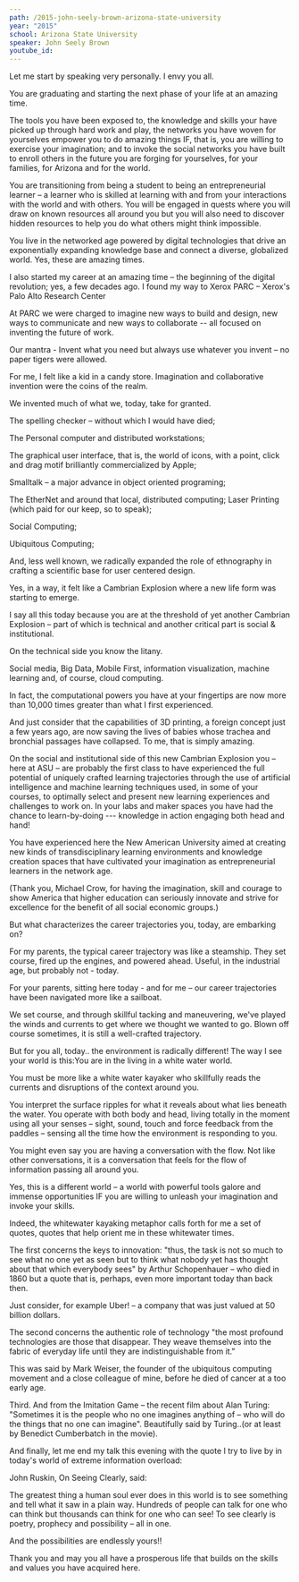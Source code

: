 ```yaml
---
path: /2015-john-seely-brown-arizona-state-university
year: "2015"
school: Arizona State University
speaker: John Seely Brown
youtube_id: 
---
```


Let me start by speaking very personally. I envy you all.

You are graduating and starting the next phase of your life at an amazing time.

The tools you have been exposed to, the knowledge and skills your have picked up through hard work and play, the networks you have woven for yourselves empower you to do amazing things IF, that is, you are willing to exercise your imagination; and to invoke the social networks you have built to enroll others in the future you are forging for yourselves, for your families, for Arizona and for the world.

You are transitioning from being a student to being an entrepreneurial learner – a learner who is skilled at learning with and from your interactions with the world and with others. You will be engaged in quests where you will draw on known resources all around you but you will also need to discover hidden resources to help you do what others might think impossible.

You live in the networked age powered by digital technologies that drive an exponentially expanding knowledge base and connect a diverse, globalized world. Yes, these are amazing times.

I also started my career at an amazing time – the beginning of the digital revolution; yes, a few decades ago. I found my way to Xerox PARC – Xerox's Palo Alto Research Center

At PARC we were charged to imagine new ways to build and design, new ways to communicate and new ways to collaborate -- all focused on inventing the future of work.

Our mantra - Invent what you need but always use whatever you invent – no paper tigers were allowed.

For me, I felt like a kid in a candy store. Imagination and collaborative invention were the coins of the realm.

We invented much of what we, today, take for granted.

The spelling checker – without which I would have died;

The Personal computer and distributed workstations;

The graphical user interface, that is, the world of icons, with a point, click and drag motif brilliantly commercialized by Apple;

Smalltalk – a major advance in object oriented programing;

The EtherNet and around that local, distributed computing; Laser Printing (which paid for our keep, so to speak);

Social Computing;

Ubiquitous Computing;

And, less well known, we radically expanded the role of ethnography in crafting a scientific base for user centered design.

Yes, in a way, it felt like a Cambrian Explosion where a new life form was starting to emerge.

I say all this today because you are at the threshold of yet another Cambrian Explosion – part of which is technical and another critical part is social & institutional.

On the technical side you know the litany.

Social media, Big Data, Mobile First, information visualization, machine learning and, of course, cloud computing.

In fact, the computational powers you have at your fingertips are now more than 10,000 times greater than what I first experienced.

And just consider that the capabilities of 3D printing, a foreign concept just a few years ago, are now saving the lives of babies whose trachea and bronchial passages have collapsed. To me, that is simply amazing.

On the social and institutional side of this new Cambrian Explosion you – here at ASU – are probably the first class to have experienced the full potential of uniquely crafted learning trajectories through the use of artificial intelligence and machine learning techniques used, in some of your courses, to optimally select and present new learning experiences and challenges to work on. In your labs and maker spaces you have had the chance to learn-by-doing --- knowledge in action engaging both head and hand!

You have experienced here the New American University aimed at creating new kinds of transdisciplinary learning environments and knowledge creation spaces that have cultivated your imagination as entrepreneurial learners in the network age.

(Thank you, Michael Crow, for having the imagination, skill and courage to show America that higher education can seriously innovate and strive for excellence for the benefit of all social economic groups.)

But what characterizes the career trajectories you, today, are embarking on?

For my parents, the typical career trajectory was like a steamship. They set course, fired up the engines, and powered ahead. Useful, in the industrial age, but probably not - today.

For your parents, sitting here today - and for me – our career trajectories have been navigated more like a sailboat.

We set course, and through skillful tacking and maneuvering, we've played the winds and currents to get where we thought we wanted to go. Blown off course sometimes, it is still a well-crafted trajectory.

But for you all, today.. the environment is radically different! The way I see your world is this:You are in the living in a white water world.

You must be more like a white water kayaker who skillfully reads the currents and disruptions of the context around you.

You interpret the surface ripples for what it reveals about what lies beneath the water. You operate with both body and head, living totally in the moment using all your senses – sight, sound, touch and force feedback from the paddles – sensing all the time how the environment is responding to you.

You might even say you are having a conversation with the flow. Not like other conversations, it is a conversation that feels for the flow of information passing all around you.

Yes, this is a different world – a world with powerful tools galore and immense opportunities IF you are willing to unleash your imagination and invoke your skills.

Indeed, the whitewater kayaking metaphor calls forth for me a set of quotes, quotes that help orient me in these whitewater times.

The first concerns the keys to innovation: "thus, the task is not so much to see what no one yet as seen but to think what nobody yet has thought about that which everybody sees" by Arthur Schopenhauer – who died in 1860 but a quote that is, perhaps, even more important today than back then.

Just consider, for example Uber! – a company that was just valued at 50 billion dollars.

The second concerns the authentic role of technology "the most profound technologies are those that disappear. They weave themselves into the fabric of everyday life until they are indistinguishable from it."

This was said by Mark Weiser, the founder of the ubiquitous computing movement and a close colleague of mine, before he died of cancer at a too early age.

Third. And from the Imitation Game – the recent film about Alan Turing: "Sometimes it is the people who no one imagines anything of – who will do the things that no one can imagine". Beautifully said by Turing..(or at least by Benedict Cumberbatch in the movie).

And finally, let me end my talk this evening with the quote I try to live by in today's world of extreme information overload:

John Ruskin, On Seeing Clearly, said:

The greatest thing a human soul ever does in this world is to see something and tell what it saw in a plain way. Hundreds of people can talk for one who can think but thousands can think for one who can see! To see clearly is poetry, prophecy and possibility – all in one.

And the possibilities are endlessly yours!!

Thank you and may you all have a prosperous life that builds on the skills and values you have acquired here.